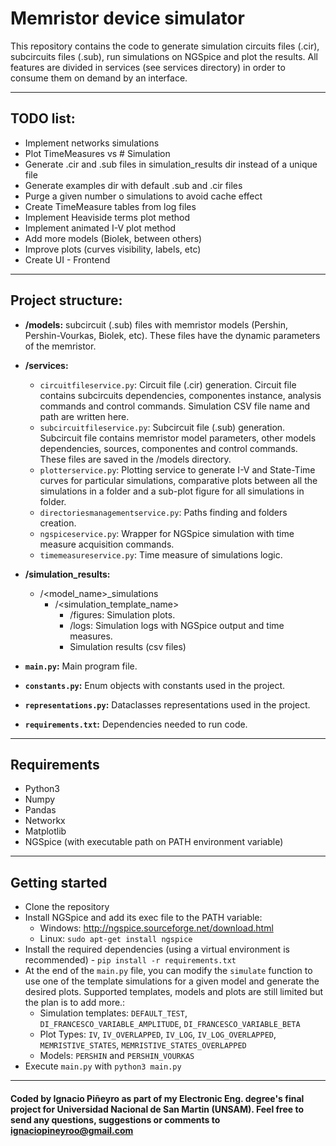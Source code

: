 # Memristor device simulator

This repository contains the code to generate simulation circuits files (.cir), subcircuits files (.sub), run 
simulations on NGSpice and plot the results. All features are divided in services (see services directory) in order to
consume them on demand by an interface.

---

## TODO list:
* Implement networks simulations
* Plot TimeMeasures vs # Simulation
* Generate .cir and .sub files in simulation_results dir instead of a unique file
* Generate examples dir with default .sub and .cir files
* Purge a given number o simulations to avoid cache effect
* Create TimeMeasure tables from log files
* Implement Heaviside terms plot method
* Implement animated I-V plot method
* Add more models (Biolek, between others)
* Improve plots (curves visibility, labels, etc)
* Create UI - Frontend

---

## Project structure:
- **/models:** subcircuit (.sub) files with memristor models (Pershin, Pershin-Vourkas, Biolek, etc). These files have 
the dynamic parameters of the memristor.

- **/services:** 
  * `circuitfileservice.py`: Circuit file (.cir) generation. Circuit file contains subcircuits dependencies, componentes
  instance, analysis commands and control commands. Simulation CSV file name and path are written here.
  * `subcircuitfileservice.py`: Subcircuit file (.sub) generation. Subcircuit file contains memristor model parameters, other
models dependencies, sources, componentes and control commands. These files are saved in the /models directory.
  * `plotterservice.py`: Plotting service to generate I-V and State-Time curves for particular simulations, comparative plots
between all the simulations in a folder and a sub-plot figure for all simulations in folder.
  * `directoriesmanagementservice.py`: Paths finding and folders creation.
  * `ngspiceservice.py`: Wrapper for NGSpice simulation with time measure acquisition commands.
  * `timemeasureservice.py`: Time measure of simulations logic.

- **/simulation_results:**
  * /<model_name>_simulations
    * /<simulation_template_name>
      * /figures: Simulation plots.
      * /logs: Simulation logs with NGSpice output and time measures.
      * Simulation results (csv files)

- **`main.py`:** Main program file.
- **`constants.py`:** Enum objects with constants used in the project.
- **`representations.py`:** Dataclasses representations used in the project.
- **`requirements.txt`:** Dependencies needed to run code.

---

## Requirements
- Python3
- Numpy
- Pandas
- Networkx
- Matplotlib
- NGSpice (with executable path on PATH environment variable)

---

## Getting started
* Clone the repository
* Install NGSpice and add its exec file to the PATH variable:
    - Windows: http://ngspice.sourceforge.net/download.html
    - Linux: `sudo apt-get install ngspice`
* Install the required dependencies (using a virtual environment is recommended) - `pip install -r requirements.txt`
* At the end of the `main.py` file, you can modify the `simulate` function to use one of the template simulations for a given model and generate the desired plots. Supported templates, models and plots are still limited but the plan is to add more.:
    - Simulation templates: `DEFAULT_TEST`, `DI_FRANCESCO_VARIABLE_AMPLITUDE`, `DI_FRANCESCO_VARIABLE_BETA`
    - Plot Types: `IV`, `IV_OVERLAPPED`, `IV_LOG`, `IV_LOG_OVERLAPPED`, `MEMRISTIVE_STATES`, `MEMRISTIVE_STATES_OVERLAPPED`
    - Models: `PERSHIN` and `PERSHIN_VOURKAS`
* Execute `main.py` with `python3 main.py`

---

#### Coded by Ignacio Piñeyro as part of my Electronic Eng. degree's final project for Universidad Nacional de San Martin (UNSAM). Feel free to send any questions, suggestions or comments to ignaciopineyroo@gmail.com